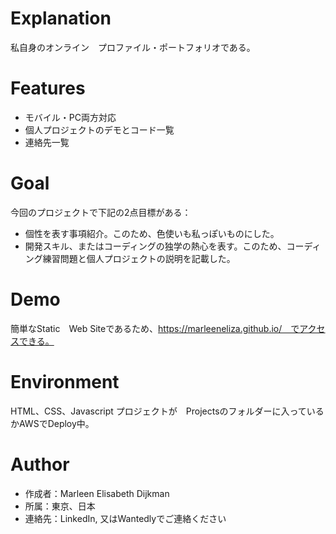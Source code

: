 # Explanation
私自身のオンライン　プロファイル・ポートフォリオである。
 
# Features
* モバイル・PC両方対応
* 個人プロジェクトのデモとコード一覧
* 連絡先一覧
 
# Goal
今回のプロジェクトで下記の2点目標がある：
* 個性を表す事項紹介。このため、色使いも私っぽいものにした。
* 開発スキル、またはコーディングの独学の熱心を表す。このため、コーディング練習問題と個人プロジェクトの説明を記載した。

# Demo
簡単なStatic　Web Siteであるため、https://marleeneliza.github.io/　でアクセスできる。
 
# Environment
HTML、CSS、Javascript
プロジェクトが　Projectsのフォルダーに入っているかAWSでDeploy中。

# Author
* 作成者：Marleen Elisabeth Dijkman
* 所属：東京、日本
* 連絡先：LinkedIn, 又はWantedlyでご連絡ください